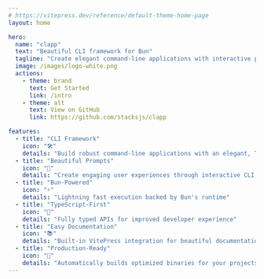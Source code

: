 ```yaml
---
# https://vitepress.dev/reference/default-theme-home-page
layout: home

hero:
  name: "clapp"
  text: "Beautiful CLI framework for Bun"
  tagline: "Create elegant command-line applications with interactive prompts"
  image: /images/logo-white.png
  actions:
    - theme: brand
      text: Get Started
      link: /intro
    - theme: alt
      text: View on GitHub
      link: https://github.com/stacksjs/clapp

features:
  - title: "CLI Framework"
    icon: "🛠️"
    details: "Build robust command-line applications with an elegant, TypeScript-first API"
  - title: "Beautiful Prompts"
    icon: "💎"
    details: "Create engaging user experiences through interactive CLI prompts"
  - title: "Bun-Powered"
    icon: "⚡"
    details: "Lightning fast execution backed by Bun's runtime"
  - title: "TypeScript-First"
    icon: "🧠"
    details: "Fully typed APIs for improved developer experience"
  - title: "Easy Documentation"
    icon: "📚"
    details: "Built-in VitePress integration for beautiful documentation"
  - title: "Production-Ready"
    icon: "🚀"
    details: "Automatically builds optimized binaries for your projects"
---
```


<Home />
